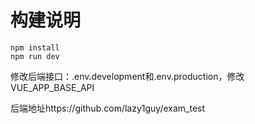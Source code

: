 # 构建说明

```shell
npm install
npm run dev
```

修改后端接口：.env.development和.env.production，修改VUE_APP_BASE_API

后端地址https://github.com/lazy1guy/exam_test
